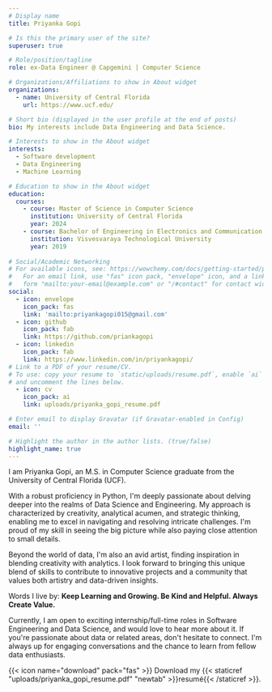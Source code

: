 ```yaml
---
# Display name
title: Priyanka Gopi

# Is this the primary user of the site?
superuser: true

# Role/position/tagline
role: ex-Data Engineer @ Capgemini | Computer Science

# Organizations/Affiliations to show in About widget
organizations:
  - name: University of Central Florida
    url: https://www.ucf.edu/

# Short bio (displayed in the user profile at the end of posts)
bio: My interests include Data Engineering and Data Science.

# Interests to show in the About widget
interests:
  - Software development
  - Data Engineering
  - Machine Learning

# Education to show in the About widget
education:
  courses:
    - course: Master of Science in Computer Science
      institution: University of Central Florida
      year: 2024
    - course: Bachelor of Engineering in Electronics and Communication
      institution: Visvesvaraya Technological University
      year: 2019
      
# Social/Academic Networking
# For available icons, see: https://wowchemy.com/docs/getting-started/page-builder/#icons
#   For an email link, use "fas" icon pack, "envelope" icon, and a link in the
#   form "mailto:your-email@example.com" or "/#contact" for contact widget.
social:
  - icon: envelope
    icon_pack: fas
    link: 'mailto:priyankagopi015@gmail.com'
  - icon: github
    icon_pack: fab
    link: https://github.com/priankagopi
  - icon: linkedin
    icon_pack: fab
    link: https://www.linkedin.com/in/priyankagopi/
# Link to a PDF of your resume/CV.
# To use: copy your resume to `static/uploads/resume.pdf`, enable `ai` icons in `params.toml`,
# and uncomment the lines below.
  - icon: cv
    icon_pack: ai
    link: uploads/priyanka_gopi_resume.pdf

# Enter email to display Gravatar (if Gravatar-enabled in Config)
email: ''

# Highlight the author in the author lists. (true/false)
highlight_name: true
---
```


I am Priyanka Gopi, an M.S. in Computer Science graduate from the University of Central Florida (UCF).

With a robust proficiency in Python, I'm deeply passionate about delving deeper into the realms of Data Science and Engineering. My approach is characterized by creativity, analytical acumen, and strategic thinking, enabling me to excel in navigating and resolving intricate challenges. I'm proud of my skill in seeing the big picture while also paying close attention to small details.

Beyond the world of data, I'm also an avid artist, finding inspiration in blending creativity with analytics. I look forward to bringing this unique blend of skills to contribute to innovative projects and a community that values both artistry and data-driven insights.

Words I live by: **Keep Learning and Growing. Be Kind and Helpful. Always Create Value.**

Currently, I am open to exciting internship/full-time roles in Software Engineering and Data Science, and would love to hear more about it. If you're passionate about data or related areas, don't hesitate to connect. I'm always up for engaging conversations and the chance to learn from fellow data enthusiasts.

{{< icon name="download" pack="fas" >}} Download my {{< staticref "uploads/priyanka_gopi_resume.pdf" "newtab" >}}resumé{{< /staticref >}}.

